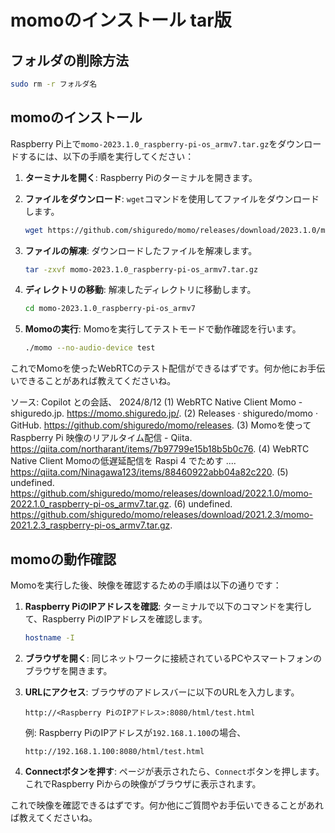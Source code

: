 # momoのインストール tar版

## フォルダの削除方法

```bash
sudo rm -r フォルダ名
```

## momoのインストール

Raspberry Pi上で`momo-2023.1.0_raspberry-pi-os_armv7.tar.gz`をダウンロードするには、以下の手順を実行してください：

1. **ターミナルを開く**:
   Raspberry Piのターミナルを開きます。

2. **ファイルをダウンロード**:
   `wget`コマンドを使用してファイルをダウンロードします。
   ```bash
   wget https://github.com/shiguredo/momo/releases/download/2023.1.0/momo-2023.1.0_raspberry-pi-os_armv7.tar.gz
   ```

3. **ファイルの解凍**:
   ダウンロードしたファイルを解凍します。
   ```bash
   tar -zxvf momo-2023.1.0_raspberry-pi-os_armv7.tar.gz
   ```

4. **ディレクトリの移動**:
   解凍したディレクトリに移動します。
   ```bash
   cd momo-2023.1.0_raspberry-pi-os_armv7
   ```

5. **Momoの実行**:
   Momoを実行してテストモードで動作確認を行います。
   ```bash
   ./momo --no-audio-device test
   ```

これでMomoを使ったWebRTCのテスト配信ができるはずです。何か他にお手伝いできることがあれば教えてくださいね。

ソース: Copilot との会話、 2024/8/12
(1) WebRTC Native Client Momo - shiguredo.jp. https://momo.shiguredo.jp/.
(2) Releases · shiguredo/momo · GitHub. https://github.com/shiguredo/momo/releases.
(3) Momoを使ってRaspberry Pi 映像のリアルタイム配信 - Qiita. https://qiita.com/northarant/items/7b97799e15b18b5b0c76.
(4) WebRTC Native Client Momoの低遅延配信を Raspi 4 でためす .... https://qiita.com/Ninagawa123/items/88460922abb04a82c220.
(5) undefined. https://github.com/shiguredo/momo/releases/download/2022.1.0/momo-2022.1.0_raspberry-pi-os_armv7.tar.gz.
(6) undefined. https://github.com/shiguredo/momo/releases/download/2021.2.3/momo-2021.2.3_raspberry-pi-os_armv7.tar.gz.

## momoの動作確認
Momoを実行した後、映像を確認するための手順は以下の通りです：

1. **Raspberry PiのIPアドレスを確認**:
   ターミナルで以下のコマンドを実行して、Raspberry PiのIPアドレスを確認します。
   ```bash
   hostname -I
   ```

2. **ブラウザを開く**:
   同じネットワークに接続されているPCやスマートフォンのブラウザを開きます。

3. **URLにアクセス**:
   ブラウザのアドレスバーに以下のURLを入力します。
   ```
   http://<Raspberry PiのIPアドレス>:8080/html/test.html
   ```
   例: Raspberry PiのIPアドレスが`192.168.1.100`の場合、
   ```
   http://192.168.1.100:8080/html/test.html
   ```

4. **Connectボタンを押す**:
   ページが表示されたら、`Connect`ボタンを押します。これでRaspberry Piからの映像がブラウザに表示されます。

これで映像を確認できるはずです。何か他にご質問やお手伝いできることがあれば教えてくださいね。
